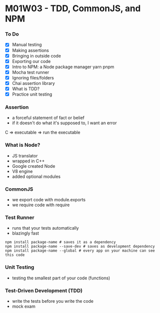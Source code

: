 # M01W03 - TDD, CommonJS, and NPM

### To Do
- [x] Manual testing
- [x] Making assertions
- [x] Bringing in outside code
- [x] Exporting our code
- [x] Intro to NPM: a Node package manager yarn pnpm
- [x] Mocha test runner
- [x] Ignoring files/folders
- [x] Chai assertion library
- [x] What is TDD?
- [x] Practice unit testing

### Assertion
* a forceful statement of fact or belief
* if it doesn't do what it's supposed to, I want an error

C => executable => run the executable

### What is Node?
* JS translator
* wrapped in C++
* Google created Node
* V8 engine
* added optional modules

### CommonJS
* we export code with module.exports
* we require code with require

### Test Runner
* runs that your tests automatically
* blazingly fast


```
npm install package-name # saves it as a dependency
npm install package-name --save-dev # saves as development dependency
npm install package-name --global # every app on your machine can see this code
```

### Unit Testing
* testing the smallest part of your code (functions)

### Test-Driven Development (TDD)
* write the tests before you write the code
* mock exam
